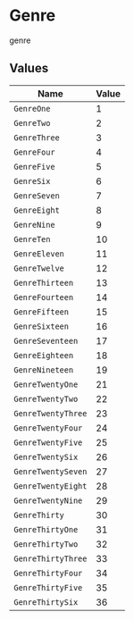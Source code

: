 # Genre

genre


## Values

| Name               | Value              |
| ------------------ | ------------------ |
| `GenreOne`         | 1                  |
| `GenreTwo`         | 2                  |
| `GenreThree`       | 3                  |
| `GenreFour`        | 4                  |
| `GenreFive`        | 5                  |
| `GenreSix`         | 6                  |
| `GenreSeven`       | 7                  |
| `GenreEight`       | 8                  |
| `GenreNine`        | 9                  |
| `GenreTen`         | 10                 |
| `GenreEleven`      | 11                 |
| `GenreTwelve`      | 12                 |
| `GenreThirteen`    | 13                 |
| `GenreFourteen`    | 14                 |
| `GenreFifteen`     | 15                 |
| `GenreSixteen`     | 16                 |
| `GenreSeventeen`   | 17                 |
| `GenreEighteen`    | 18                 |
| `GenreNineteen`    | 19                 |
| `GenreTwentyOne`   | 21                 |
| `GenreTwentyTwo`   | 22                 |
| `GenreTwentyThree` | 23                 |
| `GenreTwentyFour`  | 24                 |
| `GenreTwentyFive`  | 25                 |
| `GenreTwentySix`   | 26                 |
| `GenreTwentySeven` | 27                 |
| `GenreTwentyEight` | 28                 |
| `GenreTwentyNine`  | 29                 |
| `GenreThirty`      | 30                 |
| `GenreThirtyOne`   | 31                 |
| `GenreThirtyTwo`   | 32                 |
| `GenreThirtyThree` | 33                 |
| `GenreThirtyFour`  | 34                 |
| `GenreThirtyFive`  | 35                 |
| `GenreThirtySix`   | 36                 |